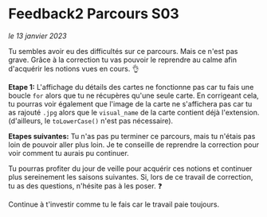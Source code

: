 # Feedback2 Parcours S03
*le 13 janvier 2023*

Tu sembles avoir eu des difficultés sur ce parcours. 
Mais ce n'est pas grave. Grâce à la correction tu vas pouvoir le reprendre au calme afin d'acquérir les notions vues en cours. :ok_hand:

**Etape 1:**
L'affichage du détails des cartes ne fonctionne pas car tu fais une boucle `for` alors que tu ne récupères qu'une seule carte.
En corrigeant cela, tu pourras voir également que l'image de la carte ne s'affichera pas car tu as rajouté `.jpg` alors que le `visual_name` de la carte contient déjà l'extension. (d'ailleurs, le `toLowerCase()` n'est pas nécessaire).

**Etapes suivantes:**
Tu n'as pas pu terminer ce parcours, mais tu n'étais pas loin de pouvoir aller plus loin. Je te conseille de reprendre la correction pour voir comment tu aurais pu continuer. 

Tu pourras profiter du jour de veille pour acquérir ces notions et continuer plus sereinement les saisons suivantes.
Si, lors de ce travail de correction, tu as des questions, n'hésite pas à les poser. :question:

Continue à t'investir comme tu le fais car le travail paie toujours.